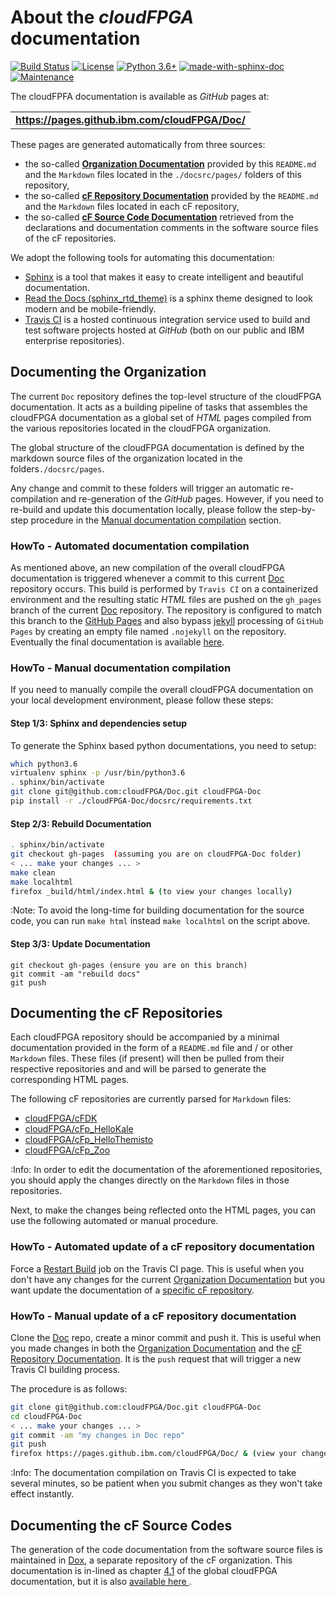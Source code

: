 # About the _cloudFPGA_ documentation

[![Build Status](https://travis.ibm.com/cloudFPGA/Doc.svg?token=8sgWzx3xuqu53CzFUy8K&branch=master)](https://travis.ibm.com/cloudFPGA/Doc)  [![License](https://img.shields.io/badge/License-Apache%202.0-blue.svg)](https://opensource.org/licenses/Apache-2.0) [![Python 3.6+](https://img.shields.io/badge/python-3.6+-blue.svg)](https://www.python.org/downloads/release/python-360/) [![made-with-sphinx-doc](https://img.shields.io/badge/Made%20with-Sphinx-1f425f.svg)](https://www.sphinx-doc.org/) [![Maintenance](https://img.shields.io/badge/Maintained%3F-yes-green.svg)](https://github.ibm.com/cloudFPGA/Doc/pulse)

The cloudFPFA documentation is available as *GitHub* pages at:

|             |
|:----------: | 
| **https://pages.github.ibm.com/cloudFPGA/Doc/** |

These pages are generated automatically from three sources:
* the so-called [**Organization Documentation**](#documenting-the-organization) provided by this `README.md` and the `Markdown` 
  files located in the `./docsrc/pages/` folders of this repository,
* the so-called [**cF Repository Documentation**](#documenting-the-cf-repositories) provided by the `README.md` and the `Markdown` 
  files located in each cF repository,
* the so-called [**cF Source Code Documentation**](#documenting-the-cf-source-codes) retrieved from the declarations and documentation 
  comments in the software source files of the cF repositories.
  
We adopt the following tools for automating this documentation:
* [Sphinx](https://www.sphinx-doc.org/en/master/) is a tool that makes it easy to create 
intelligent and beautiful documentation.
* [Read the Docs (sphinx_rtd_theme)](https://readthedocs.org/) is a sphinx theme designed to look 
modern and be mobile-friendly.
* [Travis CI](https://travis-ci.org/) is a hosted continuous integration service used to build and 
test software projects hosted at *GitHub* (both on our public and IBM enterprise repositories).

## Documenting the Organization

The current `Doc` repository defines the top-level structure of the cloudFPGA documentation.
It acts as a building pipeline of tasks that assembles the cloudFPGA documentation as a global 
set of *HTML* pages compiled from the various repositories located in the cloudFPGA organization.  
 
The global structure of the cloudFPGA documentation is defined by the markdown source files of 
the organization located in the folders`./docsrc/pages`.

Any change and commit to these folders will trigger an automatic re-compilation and re-generation
of the *GitHub* pages. However, if you need to re-build and update this documentation locally, 
please follow the step-by-step procedure in the 
[Manual documentation compilation](#howto-manual-documentation-compilation) section. 

### HowTo - Automated documentation compilation

As mentioned above, an new compilation of the overall cloudFPGA documentation is triggered 
whenever a commit to this current [Doc](https://github.com/cloudFPGA/Doc) repository occurs.
This build is performed by `Travis CI` on a containerized environment and the resulting static 
*HTML* files are pushed on the `gh_pages` branch of the current 
[Doc](https://github.com/cloudFPGA/Doc) repository. 
The repository is configured to match this branch to the 
[GitHub Pages](https://help.github.com/en/github/working-with-github-pages/getting-started-with-github-pages) 
and also bypass [jekyll](https://jekyllrb.com/) processing of `GitHub Pages` by creating an empty 
file named `.nojekyll` on the repository. Eventually the final documentation is available 
[here](https://pages.github.ibm.com/cloudFPGA/Doc/).

### HowTo - Manual documentation compilation

If you need to manually compile the overall cloudFPGA documentation on your local development 
environment, please follow these steps:

#### Step 1/3: Sphinx and dependencies setup

To generate the Sphinx based python documentations, you need to setup:
```bash
which python3.6
virtualenv sphinx -p /usr/bin/python3.6
. sphinx/bin/activate
git clone git@github.com:cloudFPGA/Doc.git cloudFPGA-Doc
pip install -r ./cloudFPGA-Doc/docsrc/requirements.txt

```
#### Step 2/3: Rebuild Documentation

```bash
. sphinx/bin/activate
git checkout gh-pages  (assuming you are on cloudFPGA-Doc folder)
< ... make your changes ... >
make clean
make localhtml
firefox _build/html/index.html & (to view your changes locally)
```

:Note: To avoid the long-time for building documentation for the source code, 
you can run `make html` instead `make localhtml` on the script above.
#### Step 3/3: Update Documentation

```
git checkout gh-pages (ensure you are on this branch)
git commit -am "rebuild docs"
git push
```

## Documenting the cF Repositories

Each cloudFPGA repository should be accompanied by a minimal documentation provided in the form 
of a `README.md` file and / or other ` Markdown` files. These files (if present) will then be 
pulled from their respective repositories and and will be parsed to generate the corresponding
HTML pages.

The following cF repositories are currently parsed for `Markdown` files:

* [cloudFPGA/cFDK](https://github.com/cloudFPGA/cFDK)
* [cloudFPGA/cFp_HelloKale](https://github.com/cloudFPGA/cFp_HelloKale)
* [cloudFPGA/cFp_HelloThemisto](https://github.com/cloudFPGA/cFp_HelloThemisto)
* [cloudFPGA/cFp_Zoo](https://github.com/cloudFPGA/cFp_Zoo)

:Info: 
In order to edit the documentation of the aforementioned repositories, you should apply the 
changes directly on the `Markdown` files in those repositories.

Next, to make the changes being reflected onto the HTML pages, you can use the following automated 
or manual procedure. 

### HowTo - Automated update of a cF repository documentation

Force a [Restart Build](https://travis.ibm.com/cloudFPGA/Doc) job on the Travis CI page. 
This is useful when you don't have any changes for the current 
[Organization Documentation](#documenting-the-organization)
but you want update the documentation of a [specific cF repository](#documenting-the-cf-repositories). 

### HowTo - Manual update of a cF repository documentation

Clone the [Doc](https://github.com/cloudFPGA/Doc) repo, create a minor commit and push it. 
This is useful when you made changes in both the [Organization Documentation](#documenting-the-organization) 
and the [cF Repository Documentation](#documenting-the-cf-repositories). It is the `push` request 
that will trigger a new Travis CI building process.

The procedure is as follows:

```bash
git clone git@github.com:cloudFPGA/Doc.git cloudFPGA-Doc
cd cloudFPGA-Doc
< ... make your changes ... >
git commit -am "my changes in Doc repo"
git push
firefox https://pages.github.ibm.com/cloudFPGA/Doc/ & (view your changes)
```

:Info: The documentation compilation on Travis CI is expected to take several minutes, so be 
patient when you submit changes as they won't take effect instantly.

## Documenting the cF Source Codes

The generation of the code documentation from the software source files is maintained in 
[Dox](https://github.com/cloudFPGA/Dox/), a separate repository of the cF organization. 
This documentation is in-lined as chapter [4.1](https://cloudfpga.github.io/Doc/pages/CFSPHERE/cfsphere.html#application-programming-interface-api) 
of the global cloudFPGA documentation, but it is also [available here ](https://cloudfpga.github.io/Dox/).
 













